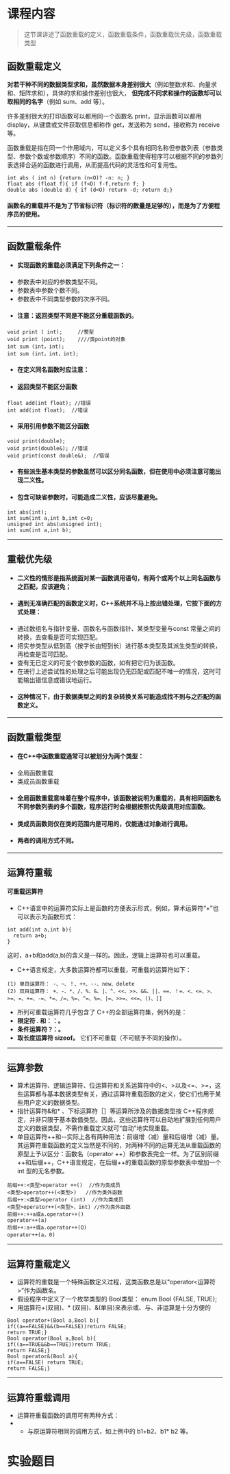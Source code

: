 # 课程内容
>  这节课讲述了函数重载的定义，函数重载条件，函数重载优先级，函数重载类型
## 函数重载定义
**对若干种不同的数据类型求和，虽然数据本身差别很大**（例如整数求和、向量求和、矩阵求和），具体的求和操作差别也很大， **但完成不同求和操作的函数却可以取相同的名字**（例如 sum、add 等）。

许多差别很大的打印函数可以都用同一个函数名 print，显示函数可以都用 display，从键盘或文件获取信息都称作 get，发送称为 send，接收称为 receive 等。

函数重载是指在同一个作用域内，可以定义多个具有相同名称但参数列表（参数类型、参数个数或参数顺序）不同的函数。函数重载使得程序可以根据不同的参数列表选择合适的函数进行调用，从而提高代码的灵活性和可复用性。
```
int abs ( int n) {return (n<O)? -n: n; }
float abs (float f){ if (f<O) f-f,return f; }
double abs (double d) { if (d<O) return -d; return d;}
```
#### 函数名的重载并不是为了节省标识符（标识符的数量是足够的），而是为了方便程序员的使用。
---
## 函数重载条件
- #### 实现函数的重载必须满足下列条件之一：
- 参数表中对应的参数类型不同。
- 参数表中参数个数不同。
- 参数表中不同类型参数的次序不同。
- #### 注意：返回类型不同是不能区分重载函数的。
```
void print ( int);     //整型
void print (point);    ////类point的对象
int sum (int，int);
int sum (int，int，int);
```
- #### 在定义同名函数时应注意：
- #### 返回类型不能区分函数
```
float add(int float); //错误
int add(int float);  //错误
```
- #### 采用引用参数不能区分函数
```
void print(double);
void print(double&); //错误
void print(const double&);  //错误
```
- #### 有些派生基本类型的参数虽然可以区分同名函数，但在使用中必须注意可能出现二义性。
- #### 包含可缺省参数时，可能造成二义性，应该尽量避免。
```
int abs(int);
int sum(int a,int b,int c=0;
unsigned int abs(unsigned int);
int sum(int a,int b);
```
---
## 重载优先级
- #### 二义性的情形是指系统面对某一函数调用语句，有两个或两个以上同名函数与之匹配，应该避免；
- #### 遇到无准确匹配的函数定义时，C++系统并不马上按出错处理，它按下面的方式处理：
- 通过数组名与指针变量、函数名与函数指针、某类型变量与const 常量之间的转换，去查看是否可实现匹配。
-  把实参类型从低到高（按字长由短到长）进行基本类型及其派生类型的转换，再检查是否可匹配。
-  查有无已定义的可变个数参数的函数，如有把它归为该函数。
-   在进行上述尝试性的处理之后可能出现仍无匹配或匹配不唯一的情况，这时可能输出错信息或错误地运行。
- #### 这种情况下，由于数据类型之间的复杂转换关系可能造成找不到与之匹配的函数定义。
---
## 函数重载类型
- #### 在C++中函数重载通常可以被划分为两个类型：
- 全局函数重载
- 类成员函数重载
- #### 全局函数重载意味着在整个程序中，该函数被说明为重载的，具有相同函数名不同参数列表的多个函数，程序运行时会根据按照优先级调用对应函数。
- #### 类成员函数则仅在类的范围内是可用的，仅能通过对象进行调用。
- #### 两者的调用方式不同。
---
## 运算符重载
#### 可重载运算符
- C++语言中的运算符实际上是函数的方便表示形式，例如，算术运算符“+”也可以表示为函数形式：
```
int add(int a,int b){
  return a+b;
}
```
这时，a+b和add(a,b)的含义是一样的。因此，逻辑上运算符也可以重载。
- C++语言规定，大多数运算符都可以重载，可重载的运算符如下：
```
(1) 单目运算符： -、~、！、++、--、new、delete
(2) 双目运算符： +、-、*、/、%、&、|、^、<<、>>、&&、||、==、！=、<、<=、>、>=、=、+=、-=、*=、/=、%=、^=、%=、|=、>>=、<<=、()、[]
```
- 所列可重载运算符几乎包含了 C++的全部运算符集，例外的是：
- **限定符 . 和：：。**
- **条件运算符 ?：。**
- **取长度运算符 sizeof。**
它们不可重载（不可赋予不同的操作）。
---
## 运算参数
- 算术运算符、逻辑运算符、位运算符和关系运算符中的<、>以及<=、>=，这些运算都与基本数据类型有关，通过运算符重载函数的定义，使它们也用于某些用户定义的数据类型。
- 指针运算符&和* 、下标运算符［］等运算所涉及的数据类型按 C++程序规定，并非只限于基本数值类型。因此，这些运算符可以自动地扩展到任何用户定义的数据类型，不需作重载定义就可“自动”地实现重载。
- 单目运算符++和--实际上各有两种用法：前缀增（减）量和后缀增（减）量。其运算符重载函数的定义当然是不同的，对两种不同的运算无法从重载函数的原型上予以区分：函数名（operator ++）和参数表完全一样。为了区别前缀++和后缀++，C++语言规定，在后缀++的重载函数的原型参数表中增加一个 int 型的无名参数。
```
前缀++:<类型>operator ++()  //作为类成员
<类型>operator++(<类型>)   //作为类外函数
后缀++:<类型>operator (int)  //作为类成员
<类型>operator++(<类型>，int) //作为类外函数
前缀++:++a或a.operator++()
operator++(a)
后缀++:a++或a.operator++(O)
operator++(a，0)
```
---
## 运算符重载定义
- 运算符的重载是一个特殊函数定义过程，这类函数总是以“operator<运算符>”作为函数名。
- 假设程序中定义了一个枚举类型的 Bool类型： enum Bool {FALSE, TRUE};
- 用运算符+(双目)、* (双目)、&(单目)来表示或、与、非运算是十分方便的
```
Bool operator+(Bool a,Bool b){
if((a==FALSE)&&(b==FALSE))return FALSE;
return TRUE;}
Bool operator(Bool a,Bool b){
if((a==TRUE&&b==TRUE))return TRUE;
return FALSE;}
Bool operator&(Bool a){
if(a==FALSE) return TRUE;
return FALSE;}
```
---
## 运算符重载调用
- 运算符重载函数的调用可有两种方式：
- - 与原运算符相同的调用方式，如上例中的 b1+b2、b1* b2 等。



# 实验题目

